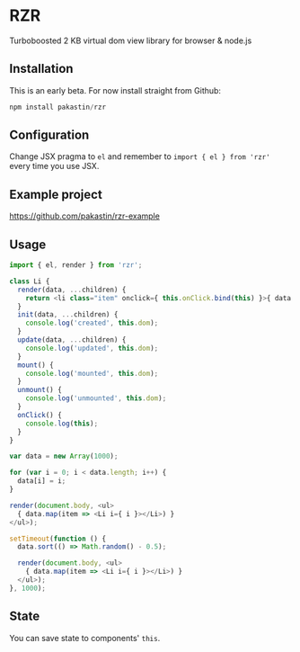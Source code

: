 # RZR
Turboboosted 2 KB virtual dom view library for browser &amp; node.js

## Installation
This is an early beta. For now install straight from Github:
```js
npm install pakastin/rzr
```

## Configuration
Change JSX pragma to `el` and remember to `import { el } from 'rzr'` every time you use JSX.

## Example project
https://github.com/pakastin/rzr-example

## Usage

```js
import { el, render } from 'rzr';

class Li {
  render(data, ...children) {
    return <li class="item" onclick={ this.onClick.bind(this) }>{ data.i }</li>
  }
  init(data, ...children) {
    console.log('created', this.dom);
  }
  update(data, ...children) {
    console.log('updated', this.dom);
  }
  mount() {
    console.log('mounted', this.dom);
  }
  unmount() {
    console.log('unmounted', this.dom);
  }
  onClick() {
    console.log(this);
  }
}

var data = new Array(1000);

for (var i = 0; i < data.length; i++) {
  data[i] = i;
}

render(document.body, <ul>
  { data.map(item => <Li i={ i }></Li>) }
</ul>);

setTimeout(function () {
  data.sort(() => Math.random() - 0.5);

  render(document.body, <ul>
    { data.map(item => <Li i={ i }></Li>) }
  </ul>);
}, 1000);
```

## State

You can save state to components' `this`.
